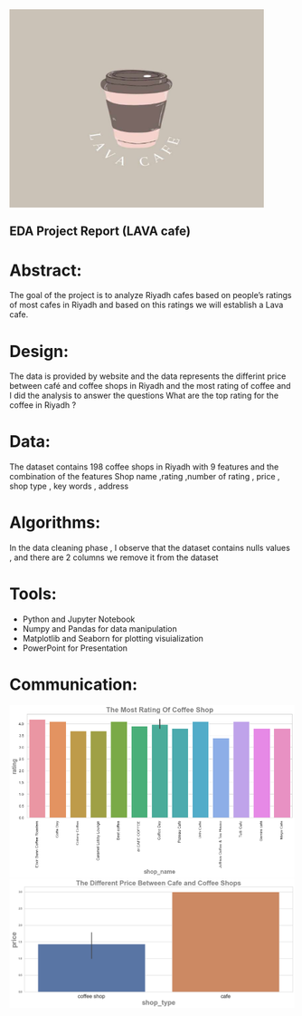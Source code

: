 
<img src="https://github.com/talbaiz/Expolarity-Data-Analysis/blob/main/image/LAVACafeLogo.jpeg" width="450" height="350" align="center">


## EDA Project Report (LAVA cafe)

# Abstract:

The goal of the project is to analyze Riyadh cafes based on people’s ratings of most cafes in Riyadh and based on this ratings we will establish a Lava cafe.

# Design:

The data is provided by website and the data represents the differint price between
café and coffee shops in Riyadh and the most rating of coffee and I did the analysis to
answer the questions
What are the top rating for the coffee in Riyadh ?


# Data:

The dataset contains 198 coffee shops in Riyadh with 9 features and the
combination of the features
Shop name ,rating ,number of rating , price , shop type , key words , address 


# Algorithms:

In the data cleaning phase , I observe that the dataset contains nulls values , and
there are 2 columns we remove it from the dataset


# Tools:

- Python and Jupyter Notebook
- Numpy and Pandas for data manipulation
- Matplotlib and Seaborn for plotting visuialization
- PowerPoint for Presentation

# Communication:


<img src="https://github.com/talbaiz/Expolarity-Data-Analysis/blob/main/image/Analysis1.png"/>

<img src="https://github.com/talbaiz/Expolarity-Data-Analysis/blob/main/image/Analysis2.png"/>

